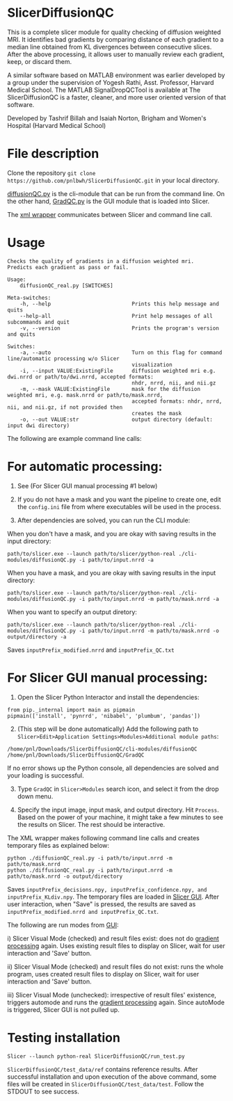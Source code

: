 # SlicerDiffusionQC


This is a complete slicer module for quality checking of diffusion weighted MRI. It
identifies bad gradients by comparing distance of each gradient to a median line obtained from
KL divergences between consecutive slices. After the above processing, it allows user to manually
review each gradient, keep, or discard them.

A similar software based on MATLAB environment was earlier developed by a group
under the supervision of Yogesh Rathi, Asst. Professor, Harvard Medical School.
The MATLAB SignalDropQCTool is available at [](https://github.com/pnlbwh/SignalDropQCTool)
The SlicerDiffusionQC is a faster, cleaner, and more user oriented version of that software.

Developed by Tashrif Billah and Isaiah Norton, Brigham and Women's Hospital (Harvard Medical School)



# File description

Clone the repository `git clone https://github.com/pnlbwh/SlicerDiffusionQC.git` in your local directory.


[diffusionQC.py](cli-modules/diffusionQC/diffusionQC.py) is the cli-module that can be run from the command line. On the other hand, [GradQC.py](GradQC/GradQC.py) is the GUI module that is loaded into Slicer.


The [xml wrapper](diffusionQC/diffusionQC.xml) communicates between Slicer and command line call.

# Usage


```
Checks the quality of gradients in a diffusion weighted mri.
Predicts each gradient as pass or fail.

Usage:
    diffusionQC_real.py [SWITCHES]

Meta-switches:
    -h, --help                          Prints this help message and quits
    --help-all                          Print help messages of all subcommands and quit
    -v, --version                       Prints the program's version and quits

Switches:
    -a, --auto                          Turn on this flag for command line/automatic processing w/o Slicer
                                        visualization
    -i, --input VALUE:ExistingFile      diffusion weighted mri e.g. dwi.nrrd or path/to/dwi.nrrd, accepted formats:
                                        nhdr, nrrd, nii, and nii.gz
    -m, --mask VALUE:ExistingFile       mask for the diffusion weighted mri, e.g. mask.nrrd or path/to/mask.nrrd,
                                        accepted formats: nhdr, nrrd, nii, and nii.gz, if not provided then
                                        creates the mask
    -o, --out VALUE:str                 output directory (default: input dwi directory)

```

The following are example command line calls:

# For automatic processing:

1. See (For Slicer GUI manual processing #1 below)


2. If you do not have a mask and you want the pipeline to create one, edit the `config.ini` file from where executables will be used in the process.


3. After dependencies are solved, you can run the CLI module:

When you don't have a mask, and you are okay with saving results in the input directory:

`path/to/slicer.exe --launch path/to/slicer/python-real ./cli-modules/diffusionQC.py -i path/to/input.nrrd -a`


When you have a mask, and you are okay with saving results in the input directory:

`path/to/slicer.exe --launch path/to/slicer/python-real ./cli-modules/diffusionQC.py -i path/to/input.nrrd -m path/to/mask.nrrd -a`


When you want to specify an output diretory:

`path/to/slicer.exe --launch path/to/slicer/python-real ./cli-modules/diffusionQC.py -i path/to/input.nrrd -m path/to/mask.nrrd -o output/directory -a`

Saves `inputPrefix_modified.nrrd` and `inputPrefix_QC.txt`

# For Slicer GUI manual processing:

1. Open the Slicer Python Interactor and install the dependencies:

```
from pip._internal import main as pipmain
pipmain(['install', 'pynrrd', 'nibabel', 'plumbum', 'pandas'])

```

2. (This step will be done automatically) Add the following path to `Slicer>Edit>Application Settings>Modules>Additional module paths`:

```
/home/pnl/Downloads/SlicerDiffusionQC/cli-modules/diffusionQC
/home/pnl/Downloads/SlicerDiffusionQC/GradQC
```

If no error shows up the Python console, all dependencies are solved and your loading is successful.

3. Type `GradQC` in `Slicer>Modules` search icon, and select it from the drop down menu.


4. Specify the input image, input mask, and output directory. Hit `Process`. Based on the power of your machine, it might take a few minutes to see the results on Slicer. The rest should be interactive.


The XML wrapper makes following command line calls and creates temporary files as explained below:

```
python ./diffusionQC_real.py -i path/to/input.nrrd -m path/to/mask.nrrd
python ./diffusionQC_real.py -i path/to/input.nrrd -m path/to/mask.nrrd -o output/directory

```

Saves `inputPrefix_decisions.npy, inputPrefix_confidence.npy, and inputPrefix_KLdiv.npy`. The temporary files are loaded in
[Slicer GUI](GradQC). After user interaction, when "Save"
is pressed, the results are saved as `inputPrefix_modified.nrrd and inputPrefix_QC.txt`.

The following are run modes from [GUI](GradQC/GradQC.py):

i) Slicer Visual Mode (checked) and result files exist: does not do [gradient processing](cli-modules/diffusionQC/qclib/gradient_process.py) again.
Uses existing result files to display on Slicer, wait for user interaction and 'Save' button.

ii) Slicer Visual Mode (checked) and result files do not exist: runs the whole program, uses created result files to display on Slicer, wait for user interaction and 'Save' button.

iii) Slicer Visual Mode (unchecked): irrespective of result files' existence, triggers automode and runs the [gradient processing](cli-modules/diffusionQC/qclib/gradient_process.py) again.
Since autoMode is triggered, Slicer GUI is not pulled up.


# Testing installation

`Slicer --launch python-real SlicerDiffusionQC/run_test.py`

`SlicerDiffusionQC/test_data/ref` contains reference results.
After successful installation and upon execution of the above command, some files will be created in `SlicerDiffusionQC/test_data/test`.
Follow the STDOUT to see success.

